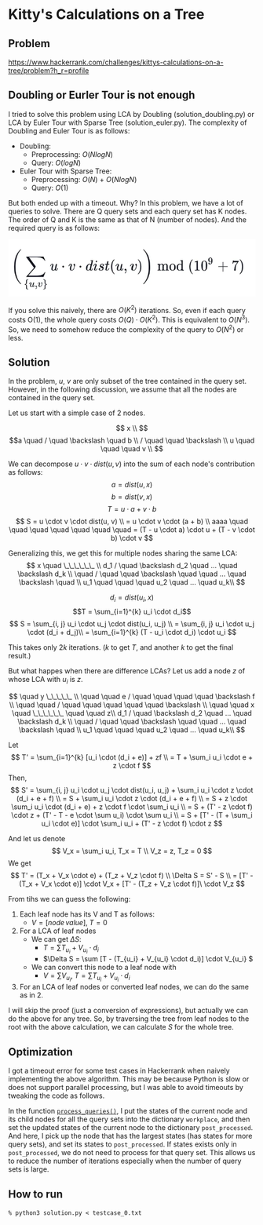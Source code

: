 # Kitty's Calculations on a Tree

## Problem
https://www.hackerrank.com/challenges/kittys-calculations-on-a-tree/problem?h_r=profile

## Doubling or Eurler Tour is not enough
I tried to solve this problem using LCA by Doubling (solution_doubling.py) or LCA by Euler Tour with Sparse Tree (solution_euler.py). The complexity of Doubling and Euler Tour is as follows:
- Doubling:
    - Preprocessing: $O(NlogN)$
    - Query: $O(logN)$
- Euler Tour with Sparse Tree:
    - Preprocessing: $O(N)$ + $O(NlogN)$
    - Query: $O(1)$

But both ended up with a timeout. Why? In this problem, we have a lot of queries to solve. There are Q query sets and each query set has K nodes. The order of Q and K is the same as that of N (number of nodes). And the required query is as follows:

![Qiita](query.webp)

If you solve this naively, there are $O(K^2)$ iterations. So, even if each query costs O(1), the whole query costs $O(Q) \cdot O(K^2)$. This is equivalent to $O(N^3)$. So, we need to somehow reduce the complexity of the query to $O(N^2)$ or less. 

## Solution
In the problem, $u$, $v$ are only subset of the tree contained in the query set. However, in the following discussion, we assume that all the nodes are contained in the query set.

Let us start with a simple case of 2 nodes.

$$    x \\ $$
$$a \quad /  \quad \backslash \quad b \\
/ \quad \quad \backslash \\
u \quad \quad \quad v \\
$$

We can decompose $u \cdot v \cdot dist(u, v)$ into the sum of each node's contribution as follows:
$$a = dist(u, x)$$
$$b = dist(v, x)$$
$$T = u \cdot a + v \cdot b$$
$$ S = u \cdot v \cdot dist(u, v) \\
= u \cdot v \cdot (a + b) \\
aaaa \quad \quad \quad \quad \quad \quad \quad = (T - u \cdot a) \cdot u + (T - v \cdot b) \cdot v
$$

Generalizing this, we get this for multiple nodes sharing the same LCA:
$$
    x \quad \_\_\_\_\_\_ \\
d_1 / \quad \backslash d_2 \quad ... \quad \backslash d_k \\
\quad / \quad \quad \backslash \quad \quad ... \quad \backslash \quad \\
u_1 \quad \quad \quad u_2 \quad ... \quad u_k\\
$$

$$d_i = dist(u_i, x)$$
$$T = \sum_{i=1}^{k} u_i \cdot d_i$$
$$ S = \sum_{i, j} u_i \cdot u_j \cdot dist(u_i, u_j) \\
= \sum_{i, j} u_i \cdot u_j \cdot (d_i + d_j)\\
= \sum_{i=1}^{k} (T - u_i \cdot d_i) \cdot u_i $$


This takes only $2k$ iterations. ($k$ to get $T$, and another $k$ to get the final result.)

But what happes when there are difference LCAs? Let us add a node $z$ of whose LCA with $u_i$ is $z$.



$$
\quad y \_\_\_\_\_ \\
\quad \quad e / \quad \quad \quad \quad \backslash f \\
\quad \quad / \quad \quad \quad \quad \quad \backslash \\
\quad \quad x \quad \_\_\_\_\_\_ \quad \quad z\\
d_1 / \quad \backslash d_2 \quad ... \quad \backslash d_k \\
\quad / \quad \quad \backslash \quad \quad ... \quad \backslash \quad \\
u_1 \quad \quad \quad u_2 \quad ... \quad u_k\\
$$

Let
$$ 
T' = \sum_{i=1}^{k} [u_i \cdot (d_i + e)] + zf \\
= T + \sum_i u_i \cdot e + z \cdot f
$$
Then,
$$ S' = \sum_{i, j} u_i \cdot u_j \cdot dist(u_i, u_j) + \sum_i u_i \cdot z \cdot (d_i + e + f) \\
= S + \sum_i u_i \cdot z \cdot (d_i + e + f) \\
= S + z \cdot \sum_i u_i \cdot (d_i + e) + z \cdot f \cdot \sum_i u_i \\
= S + (T' - z \cdot f) \cdot z + (T' - T - e \cdot \sum u_i) \cdot \sum u_i \\
= S + [T' - (T + \sum_i u_i \cdot e)] \cdot \sum_i u_i + (T' - z \cdot f) \cdot z 
$$

And let us denote
$$
V_x = \sum_i u_i, T_x = T \\
V_z = z, T_z = 0
$$
We get
$$ 
T' = (T_x + V_x \cdot e) + (T_z + V_z \cdot f) \\
\Delta S = S' - S \\
= [T' - (T_x + V_x \cdot e)] \cdot V_x + [T' - (T_z + V_z \cdot f)]\ \cdot V_z 
$$

From tihs we can guess the following:
1. Each leaf node has its V and T as follows:
    - $V = [node \, value], \; T = 0$
2. For a LCA of leaf nodes
    - We can get $\Delta S$:
        - $T = \sum T_{u_i} + V_{u_i} \cdot d_i$
        - $\Delta S = \sum [T - (T_{u_i} + V_{u_i} \cdot d_i)] \cdot V_{u_i} $
    - We can convert this node to a leaf node with
        - $V = \sum V_{u_i}, \; T = \sum T_{u_i} + V_{u_i} \cdot d_i$
3. For an LCA of leaf nodes or converted leaf nodes, we can do the same as in 2.

I will skip the proof (just a conversion of expressions), but actually we can do the above for any tree. So, by traversing the tree from leaf nodes to the root with the above calculation, we can calculate $S$ for the whole tree.

## Optimization
I got a timeout error for some test cases in Hackerrank when naively implementing the above algorithm. This may be because Python is slow or does not support parallel processing, but I was able to avoid timeouts by tweaking the code as follows.

In the function [`process_queries()`](https://github.com/tada3/hackerrank/blob/main/Kitty_Calc_Tree/python/solution.py#L57), I put the states of the current node and its child nodes for all the query sets into the dictionary `workplace`, and then set the updated states of the current node to the dictionary `post_processed`. And here, I pick up the node that has the largest states (has states for more query sets), and set its states to `post_processed`. If states exists only in `post_processed`, we do not need to process for that query set. This allows us to reduce the number of iterations especially when the number of query sets is large.

## How to run
```
% python3 solution.py < testcase_0.txt
```

